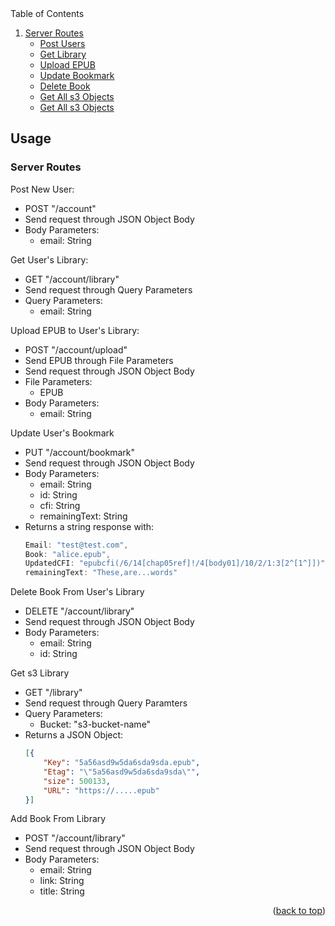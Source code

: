 <!-- TABLE OF CONTENTS -->

  <summary>Table of Contents</summary>
  <ol>
    <li>
      <a href="#Usage">Server Routes</a>
      <ul>
        <li><a href="#post">Post Users</a></li>
      </ul>
       <ul>
        <li><a href="#get">Get Library</a></li>
      </ul>
      <ul>
        <li><a href="#upload">Upload EPUB</a></li>
      </ul>
      <ul>
        <li><a href="#put">Update Bookmark</a></li>
      </ul>
      <ul>
        <li><a href="#remove">Delete Book</a></li>
      </ul>
      <ul>
        <li><a href="#s3">Get All s3 Objects</a></li>
      </ul>
      <ul>
        <li><a href="#suggested">Get All s3 Objects</a></li>
      </ul>   
    </li>
  </ol>



<!-- USAGE EXAMPLES -->
## Usage

### Server Routes

Post New User: 
 - POST "/account" 
 - Send request through JSON Object Body
 - Body Parameters: 
    - email: String


Get User's Library:
  - GET "/account/library"
  - Send request through Query Parameters
  - Query Parameters:
    - email: String


Upload EPUB to User's Library:
  - POST "/account/upload"
  - Send EPUB through File Parameters
  - Send request through JSON Object Body
  - File Parameters:
    - EPUB
  - Body Parameters:
    - email: String


Update User's Bookmark
  - PUT "/account/bookmark"
  - Send request through JSON Object Body
  - Body Parameters:
    - email: String
    - id: String
    - cfi: String
    - remainingText: String
  - Returns a string response with:
    ```javascript
    Email: "test@test.com", 
    Book: "alice.epub", 
    UpdatedCFI: "epubcfi(/6/14[chap05ref]!/4[body01]/10/2/1:3[2^[1^]])", 
    remainingText: "These,are...words"
    ```
    
Delete Book From User's Library
  - DELETE "/account/library"
  - Send request through JSON Object Body
  - Body Parameters:
    - email: String
    - id: String


Get s3 Library
  - GET "/library"
  - Send request through Query Paramters
  - Query Parameters:
    - Bucket: "s3-bucket-name"
  - Returns a JSON Object:
    ```json
    [{
        "Key": "5a56asd9w5da6sda9sda.epub",
        "Etag": "\"5a56asd9w5da6sda9sda\"",
        "size": 500133,
        "URL": "https://.....epub"
    }]
    ```

Add Book From Library
  - POST "/account/library"
  - Send request through JSON Object Body
  - Body Parameters:
    - email: String
    - link: String
    - title: String 
  


<p align="right">(<a href="#top">back to top</a>)</p>
